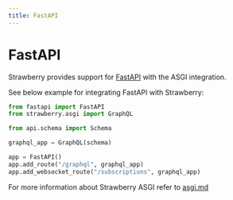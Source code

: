 ```yaml
---
title: FastAPI
---
```


# FastAPI

Strawberry provides support for [FastAPI](https://fastapi.tiangolo.com/) with the ASGI integration.

See below example for integrating FastAPI with Strawberry:

```python
from fastapi import FastAPI
from strawberry.asgi import GraphQL

from api.schema import Schema

graphql_app = GraphQL(schema)

app = FastAPI()
app.add_route("/graphql", graphql_app)
app.add_websocket_route("/subscriptions", graphql_app)
```

For more information about Strawberry ASGI refer to [asgi.md](./asgi.md)
